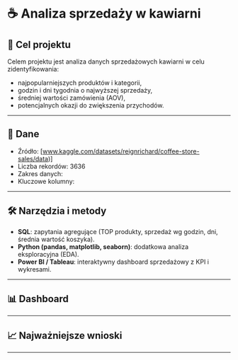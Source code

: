 # ☕ Analiza sprzedaży w kawiarni

## 🎯 Cel projektu
Celem projektu jest analiza danych sprzedażowych kawiarni w celu zidentyfikowania:
- najpopularniejszych produktów i kategorii,
- godzin i dni tygodnia o najwyższej sprzedaży,
- średniej wartości zamówienia (AOV),
- potencjalnych okazji do zwiększenia przychodów.

---

## 📂 Dane
- Źródło: [www.kaggle.com/datasets/reignrichard/coffee-store-sales/data)] 
- Liczba rekordów: 3636
- Zakres danych: 
- Kluczowe kolumny:

---

## 🛠️ Narzędzia i metody
- **SQL**: zapytania agregujące (TOP produkty, sprzedaż wg godzin, dni, średnia wartość koszyka).  
- **Python (pandas, matplotlib, seaborn)**: dodatkowa analiza eksploracyjna (EDA).  
- **Power BI / Tableau**: interaktywny dashboard sprzedażowy z KPI i wykresami.  

---

## 📊 Dashboard


---

## 📈 Najważniejsze wnioski


---
